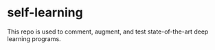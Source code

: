 # self-learning
This repo is used to comment, augment, and test state-of-the-art deep learning programs.

